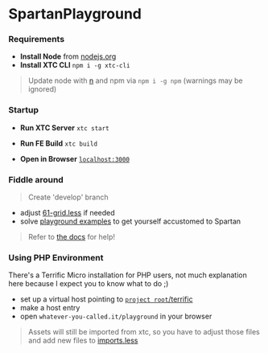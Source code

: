 SpartanPlayground
================================

### Requirements

- **Install Node**
	from [nodejs.org](http://nodejs.org/)
- **Install XTC CLI**
	`npm i -g xtc-cli`


> Update node with [n](https://github.com/tj/n) and npm via `npm i -g npm` (warnings may be ignored)

### Startup

- **Run XTC Server**
	`xtc start`

- **Run FE Build**
	`xtc build`

- **Open in Browser**
	[`localhost:3000`](http://localhost:3000)

### Fiddle around

> Create 'develop' branch

- adjust [61-grid.less](https://github.com/SimonHarte/SpartanPlayground/tree/master/frontend/base/css/61-grid.less) if needed
- solve [playground examples](http://localhost:3000/playground) to get yourself accustomed to Spartan

> Refer to [the docs](https://github.com/SimonHarte/SpartanGrid) for help!

### Using PHP Environment

There's a Terrific Micro installation for PHP users, not much explanation here because I expect you to know what to do ;)

- set up a virtual host pointing to [`project root`/terrific](https://github.com/SimonHarte/SpartanPlayground/tree/master/terrific)
- make a host entry
- open `whatever-you-called.it/playground` in your browser

> Assets will still be imported from xtc, so you have to adjust those files and add new files to [imports.less](https://github.com/SimonHarte/SpartanPlayground/blob/master/terrific/assets/css/imports.less)
